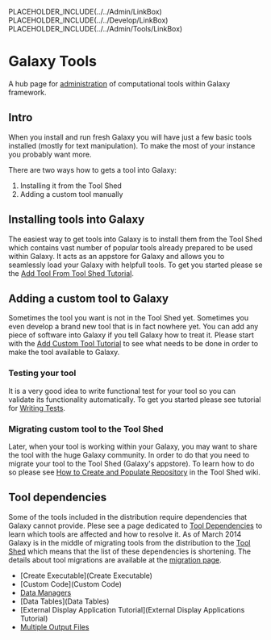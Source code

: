 PLACEHOLDER_INCLUDE(../../Admin/LinkBox)
PLACEHOLDER_INCLUDE(../../Develop/LinkBox)
PLACEHOLDER_INCLUDE(../../Admin/Tools/LinkBox)
# Galaxy Tools

A hub page for [administration](../../Admin) of computational tools within Galaxy framework.

## Intro

When you install and run fresh Galaxy you will have just a few basic tools installed (mostly for text manipulation). To make the most of your instance you probably want more. 

There are two ways how to gets a tool into Galaxy:
1. Installing it from the Tool Shed
2. Adding a custom tool manually

## Installing tools into Galaxy

The easiest way to get tools into Galaxy is to install them from the Tool Shed which contains vast number of popular tools already prepared to be used within Galaxy. It acts as an appstore for Galaxy and allows you to seamlessly load your Galaxy with helpfull tools. To get you started please se the  [Add Tool From Tool Shed Tutorial](AddToolFromToolShedTutorial).

## Adding a custom tool to Galaxy

Sometimes the tool you want is not in the Tool Shed yet. Sometimes you even develop a brand new tool that is in fact nowhere yet. You can add any piece of software into Galaxy if you tell Galaxy how to treat it.
Please start with the [Add Custom Tool Tutorial](AddToolTutorial) to see what needs to be done in order to make the tool available to Galaxy.

### Testing your tool

It is a very good idea to write functional test for your tool so you can validate its functionality automatically. To get you started please see tutorial for [Writing Tests](../../Admin/Tools/WritingTests).

### Migrating custom tool to the Tool Shed

Later, when your tool is working within your Galaxy, you may want to share the tool with the huge Galaxy community. In order to do that you need to migrate your tool to the Tool Shed (Galaxy's appstore). To learn how to do so please see [How to Create and Populate Repository](../../CreateAndPopulateARepository) in the Tool Shed wiki.

## Tool dependencies

Some of the tools included in the distribution require dependencies that Galaxy cannot provide. Plese see a page dedicated to [Tool Dependencies](ToolDependencies) to learn which tools are affected and how to resolve it. As of March 2014 Galaxy is in the middle of migrating tools from the distribution to the [Tool Shed](../../ToolShed) which means that the list of these dependencies is shortening. The details about tool migrations are available at the [migration page](../../ToolShed/MigratingToolsFromGalaxyDistribution).


* [Create Executable](Create Executable)
* [Custom Code](Custom Code)
* [Data Managers](DataManagers)
* [Data Tables](Data Tables)
* [External Display Application Tutorial](External Display Applications Tutorial)
* [Multiple Output Files](MultipleOutputFiles)

 
